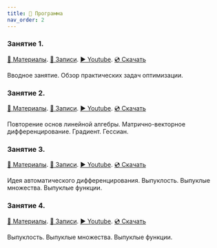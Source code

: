 ```yaml
---
title: 🚀 Программа
nav_order: 2
---
```


### Занятие 1.
[📄 Материалы](/presentations/1.pdf). [📝 Записи](/notes/1.pdf). [▶️ Youtube](https://youtu.be/XEFSSG9Ko-E). [💿 Скачать](https://disk.yandex.ru/i/u5pKrH5QJHpuCg)

Вводное занятие. Обзор практических задач оптимизации.

### Занятие 2.
[📄 Материалы](/presentations/2.pdf). [📝 Записи](/notes/2.pdf). [▶️ Youtube](https://youtu.be/_qZ8A9kGzZQ). [💿 Скачать](https://disk.yandex.ru/i/B_Ycy8o5U5v6gw)

Повторение основ линейной алгебры. Матрично-векторное дифференцирование. Градиент. Гессиан.

### Занятие 3.
[📄 Материалы](/presentations/3.pdf). [📝 Записи](/notes/3.pdf). [▶️ Youtube](https://youtu.be/EOqMu9kQNsQ). [💿 Скачать](https://disk.yandex.ru/i/679NXwC_VsuPTw)

Идея автоматического дифференцирования. Выпуклость. Выпуклые множества. Выпуклые функции.

### Занятие 4.
[📄 Материалы](/presentations/4.pdf). [📝 Записи](/notes/4.pdf). [▶️ Youtube](). [💿 Скачать]()

Выпуклость. Выпуклые множества. Выпуклые функции.
